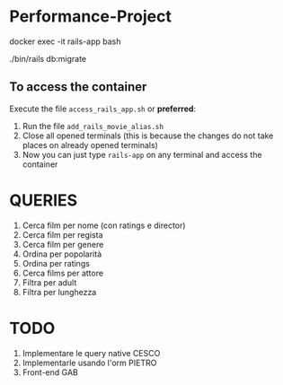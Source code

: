 # Performance-Project

docker exec -it rails-app bash

./bin/rails db:migrate

## To access the container

Execute the file `access_rails_app.sh` or **preferred**:

1. Run the file `add_rails_movie_alias.sh`
2. Close all opened terminals (this is because the changes do not take places on already opened terminals)
3. Now you can just type `rails-app` on any terminal and access the container

# QUERIES
1. Cerca film per nome (con ratings e director)
2. Cerca film per regista
3. Cerca film per genere
4. Ordina per popolarità
5. Ordina per ratings
6. Cerca films per attore
7. Filtra per adult
8. Filtra per lunghezza

# TODO
1. Implementare le query native CESCO
2. Implementarle usando l'orm PIETRO
3. Front-end GAB
